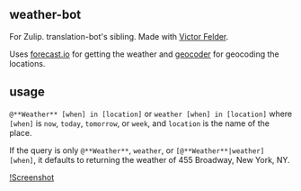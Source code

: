 weather-bot
---------------
For Zulip. translation-bot's sibling. Made with [Victor Felder](http://github.com/vhf).

Uses [forecast.io](http://forecast.io) for getting the weather and [geocoder](https://github.com/DenisCarriere/geocoder)
for geocoding the locations.

usage
-----
`@**Weather** [when] in [location]` or `weather [when] in [location]` where `[when]`
is `now`, `today`, `tomorrow`, or `week`, and `location` is the name of the place.

If the query is only `@**Weather**`, `weather`, or `[@**Weather**|weather] [when]`,
it defaults to returning the weather of 455 Broadway, New York, NY.

[!Screenshot](http://i.imgur.com/YcOKZcV.png)
